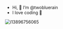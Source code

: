 - Hi, 👋 I’m @twobluerain
- I love coding 💞


<!---
twobluerain/twobluerain is a ✨ special ✨ repository because its `README.md` (this file) appears on your GitHub profile.
You can click the Preview link to take a look at your changes.
--->
<p align="center">



![i13896756065](https://user-images.githubusercontent.com/101780699/170152732-141f8df5-f0d2-4eaa-b22f-c3e6d3aecf05.gif)
</p>
